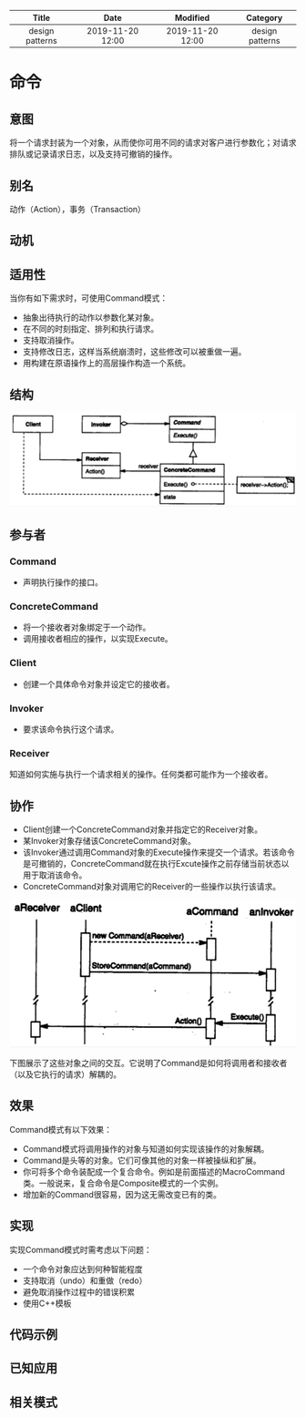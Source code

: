 | Title                | Date             | Modified         | Category          |
|:--------------------:|:----------------:|:----------------:|:-----------------:|
| design patterns      | 2019-11-20 12:00 | 2019-11-20 12:00 | design patterns   |

# 命令


## 意图
将一个请求封装为一个对象，从而使你可用不同的请求对客户进行参数化；对请求排队或记录请求日志，以及支持可撤销的操作。

## 别名
动作（Action），事务（Transaction）

## 动机

## 适用性
当你有如下需求时，可使用Command模式：
- 抽象出待执行的动作以参数化某对象。
- 在不同的时刻指定、排列和执行请求。
- 支持取消操作。
- 支持修改日志，这样当系统崩溃时，这些修改可以被重做一遍。
- 用构建在原语操作上的高层操作构造一个系统。

## 结构

![](./images/command.png)

## 参与者

### Command
- 声明执行操作的接口。

### ConcreteCommand
- 将一个接收者对象绑定于一个动作。
- 调用接收者相应的操作，以实现Execute。

### Client
- 创建一个具体命令对象并设定它的接收者。

### Invoker
- 要求该命令执行这个请求。

### Receiver
知道如何实施与执行一个请求相关的操作。任何类都可能作为一个接收者。

## 协作
- Client创建一个ConcreteCommand对象并指定它的Receiver对象。
- 某Invoker对象存储该ConcreteCommand对象。
- 该Invoker通过调用Command对象的Execute操作来提交一个请求。若该命令是可撤销的，ConcreteCommand就在执行Excute操作之前存储当前状态以用于取消该命令。
- ConcreteCommand对象对调用它的Receiver的一些操作以执行该请求。

![](./images/command-02.png)

下图展示了这些对象之间的交互。它说明了Command是如何将调用者和接收者（以及它执行的请求）解耦的。


## 效果
Command模式有以下效果：
- Command模式将调用操作的对象与知道如何实现该操作的对象解耦。
- Command是头等的对象。它们可像其他的对象一样被操纵和扩展。
- 你可将多个命令装配成一个复合命令。例如是前面描述的MacroCommand类。一般说来，复合命令是Composite模式的一个实例。
- 增加新的Command很容易，因为这无需改变已有的类。


## 实现
实现Command模式时需考虑以下问题：
- 一个命令对象应达到何种智能程度
- 支持取消（undo）和重做（redo）
- 避免取消操作过程中的错误积累
- 使用C++模板


## 代码示例
## 已知应用
## 相关模式


